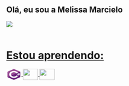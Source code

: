 ## Olá, eu sou a Melissa Marcielo

<div>
  <a href="https://github.com/melissamarc">
    <img height="180cm" src="https://github-readme-stats.vercel.app/api/top-langs/?username=melissamarc&layout-compact&langs_count=16&theme=dracula">
  
</div>

<div style="display: inline_block"><br>
  <h1> Estou aprendendo:</h1>
  
  <img align="center" height="30" width="40" src="https://raw.githubusercontent.com/devicons/devicon/master/icons/csharp/csharp-original.svg">
  <img align="center" height="30" width="40" src="https://cdn.jsdelivr.net/gh/devicons/devicon@latest/icons/mysql/mysql-original.svg" />
  <img align="center" height="30" width="40" src="https://cdn.jsdelivr.net/gh/devicons/devicon@latest/icons/java/java-original.svg" />
</div>
  
